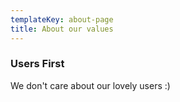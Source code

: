 ```yaml
---
templateKey: about-page
title: About our values
---
```

### Users First

We don't care about our lovely users :)
